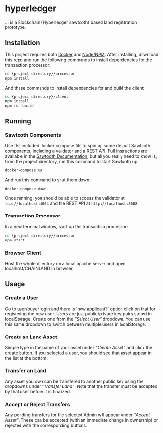 # hyperledger
... is a Blockchain (Hyperledger sawtooth) based land registration prototype.

## Installation

This project requires both [Docker](https://www.docker.com/) and
[Node/NPM](https://nodejs.org/). After installing, download this repo and run
the following commands to install dependencies for the transaction processor:

```bash
cd {project directory}/processor
npm install
```

And these commands to install dependencies for and build the client:

```bash
cd {project directory}/client
npm install
npm run build
```

## Running

### Sawtooth Components

Use the included docker compose file to spin up some default Sawtooth
components, including a validator and a REST API. Full instructions are
available in the
[Sawtooth Documentation](https://sawtooth.hyperledger.org/docs/core/releases/0.8/app_developers_guide/docker.html),
but all you really need to know is, from the project directory, run this
command to start Sawtooth up:

```bash
docker-compose up
```

And run this command to shut them down:

```bash
docker-compose down
```

Once running, you should be able to access the validator at
`tcp://localhost:4004` and the REST API at `http://localhost:8008`.

### Transaction Processor

In a new terminal window, start up the transaction processor:

```bash
cd {project directory}/processor
npm start
```

### Browser Client

Host the whole directory on a local apache server and open localhost/CHAINLAND in browser.

## Usage

### Create a User
Go to user/buyer login and there is 'new applicant?' option cilck on that for registering the new user.
Users are just public/private key-pairs stored in localStorage. Create one from
the _"Select User"_ dropdown. You can use this same dropdown to switch between
multiple users in localStorage.

### Create an Land Asset

Simple type in the name of your asset under _"Create Asset"_ and click the
create button. If you selected a user, you should see that asset appear in the
list at the bottom.

### Transfer an Land

Any asset you own can be transfered to another public key using the dropdowns
under _"Transfer Land"_. Note that the transfer must be accepted by that user
before it is finalized.

### Accept or Reject Transfers

Any pending transfers for the selected Admin will appear under _"Accept Asset"_.
These can be accepted (with an immediate change in ownership) or rejected with
the corresponding buttons.
